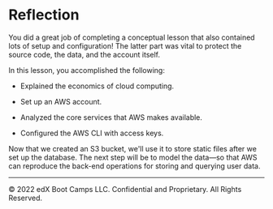 # Reflection

You did a great job of completing a conceptual lesson that also contained lots of setup and configuration! The latter part was vital to protect the source code, the data, and the account itself.

In this lesson, you accomplished the following:

* Explained the economics of cloud computing.

* Set up an AWS account.

* Analyzed the core services that AWS makes available.

* Configured the AWS CLI with access keys.

Now that we created an S3 bucket, we'll use it to store static files after we set up the database. The next step will be to model the data—so that AWS can reproduce the back-end operations for storing and querying user data.

---
© 2022 edX Boot Camps LLC. Confidential and Proprietary. All Rights Reserved.